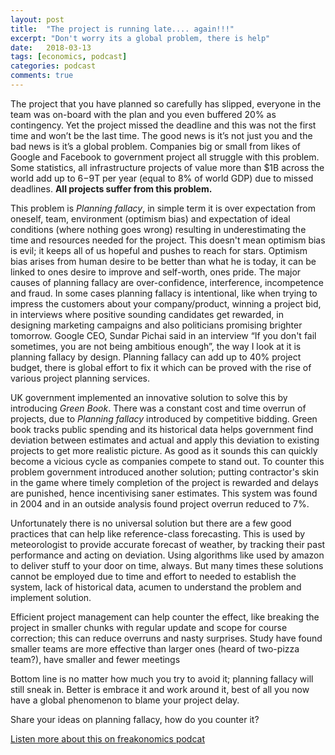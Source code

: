 ```yaml
---
layout: post
title:  "The project is running late.... again!!!"
excerpt: "Don't worry its a global problem, there is help"
date:   2018-03-13
tags: [economics, podcast]
categories: podcast
comments: true
---
```

The project that you have planned so carefully has slipped, everyone in the team was on-board with the plan and you even buffered 20% as contingency. Yet the project missed the deadline and this was not the first time and won’t be the last time. The good news is it’s not just you and the bad news is it’s a global problem. Companies big or small from likes of Google and Facebook to government project all struggle with this problem. Some statistics, all infrastructure projects of value more than $1B across the world add up to $6-$9T per year (equal to 8% of world GDP) due to missed deadlines. **All projects suffer from this problem.**

This problem is *Planning fallacy*, in simple term it is over expectation from oneself, team, environment (optimism bias) and expectation of ideal conditions (where nothing goes wrong) resulting in underestimating the time and resources needed for the project. This doesn't mean optimism bias is evil; it keeps all of us hopeful and pushes to reach for stars. Optimism bias arises from human desire to be better than what he is today, it can be linked to ones desire to improve and self-worth, ones pride. The major causes of planning fallacy are over-confidence, interference, incompetence and fraud. In some cases planning fallacy is intentional, like when trying to impress the customers about your company/product, winning a project bid, in interviews where positive sounding candidates get rewarded, in designing marketing campaigns and also politicians promising brighter tomorrow. Google CEO, Sundar Pichai said in an interview “If you don't fail sometimes, you are not being ambitious enough”, the way I look at it is planning fallacy by design. Planning fallacy can add up to 40% project budget, there is global effort to fix it which can be proved with the rise of various project planning services.

UK government implemented an innovative solution to solve this by introducing *Green Book*. There was a constant cost and time overrun of projects, due to *Planning fallacy* introduced by competitive bidding. Green book tracks public spending and its historical data helps government find deviation between estimates and actual and apply this deviation to existing projects to get more realistic picture. As good as it sounds this can quickly become a vicious cycle as companies compete to stand out. To counter this problem government introduced another solution; putting contractor's skin in the game where timely completion of the project is rewarded and delays are punished, hence incentivising saner estimates. This system was found in 2004 and in an outside analysis found project overrun reduced to 7%.

Unfortunately there is no universal solution but there are a few good practices that can help like reference-class forecasting. This is used by meteorologist to provide accurate forecast of weather, by tracking their past performance and acting on deviation. Using algorithms like used by amazon to deliver stuff to your door on time, always. But many times these solutions cannot be employed due to time and effort to needed to establish the system, lack of historical data, acumen to understand the problem and implement solution.

Efficient project management can help counter the effect, like breaking the project in smaller chunks with regular update and scope for course correction; this can reduce overruns and nasty surprises. Study have found smaller teams are more effective than larger ones (heard of two-pizza team?), have smaller and fewer meetings

Bottom line is no matter how much you try to avoid it; planning fallacy will still sneak in. Better is embrace it and work around it, best of all you now have a global phenomenon to blame your project delay.

Share your ideas on planning fallacy, how do you counter it?

[Listen more about this on freakonomics podcat](http://freakonomics.com/podcast/project-management/)
